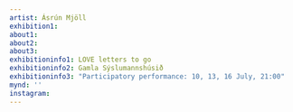 ```yaml
---
artist: Ásrún Mjöll
exhibition1: 
about1: 
about2: 
about3: 
exhibitioninfo1: LOVE letters to go
exhibitioninfo2: Gamla Sýslumannshúsið
exhibitioninfo3: "Participatory performance: 10, 13, 16 July, 21:00"
mynd: ''
instagram: 
---
```

